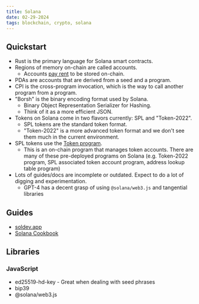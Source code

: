 ```yaml
---
title: Solana
date: 02-29-2024
tags: blockchain, crypto, solana
---
```

## Quickstart

- Rust is the primary language for Solana smart contracts.
- Regions of memory on-chain are called accounts.
    - Accounts [pay rent](https://solanacookbook.com/core-concepts/accounts.html#account-model) to be stored on-chain.
- PDAs are accounts that are derived from a seed and a program.
- CPI is the cross-program invocation, which is the way to call another program from a program.
- "Borsh" is the binary encoding format used by Solana.
    - Binary Object Representation Serializer for Hashing.
    - Think of it as a more efficient JSON.
- Tokens on Solana come in two flavors currently: SPL and "Token-2022".
    - SPL tokens are the standard token format.
    - "Token-2022" is a more advanced token format and we don't see them much in the current environment.
- SPL tokens use the [Token program](https://spl.solana.com/token).
    - This is an on-chain program that manages token accounts. There are many of these pre-deployed programs on Solana (e.g. Token-2022 program, SPL associated token account program, address lookup table program)
- Lots of guides/docs are incomplete or outdated. Expect to do a lot of digging and experimentation.
	- GPT-4 has a decent grasp of using `@solana/web3.js` and tangential libraries
## Guides

- [soldev.app](https://www.soldev.app/course/hello-world-program)
- [Solana Cookbook](https://solanacookbook.com/core-concepts/accounts.html#facts)

## Libraries

### JavaScript
- ed25519-hd-key - Great when dealing with seed phrases
- bip39
- @solana/web3.js